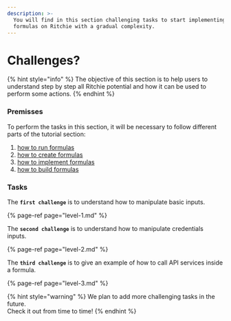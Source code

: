 ```yaml
---
description: >-
  You will find in this section challenging tasks to start implementing simple
  formulas on Ritchie with a gradual complexity.
---
```


# Challenges?

{% hint style="info" %}
The objective of this section is to help users to understand step by step all Ritchie potential and how it can be used to perform some actions.
{% endhint %}

### Premisses

To perform the tasks in this section, it will be necessary to follow different parts of the tutorial section:

1. [how to run formulas](../how-to/how-to-run-formulas/)
2. [how to create formulas](../how-to/how-to-create-formulas.md)
3. [how to implement formulas](../how-to/implement-a-formula.md)
4. [how to build formulas](../how-to/build-a-formula.md)

### Tasks

The **`first challenge`** is to understand how to manipulate basic inputs.

{% page-ref page="level-1.md" %}

The **`second challenge`** is to understand how to manipulate credentials inputs.

{% page-ref page="level-2.md" %}

The **`third challenge`** is to give an example of how to call API services inside a formula.

{% page-ref page="level-3.md" %}



{% hint style="warning" %}
We plan to add more challenging tasks in the future.   
Check it out from time to time!
{% endhint %}

